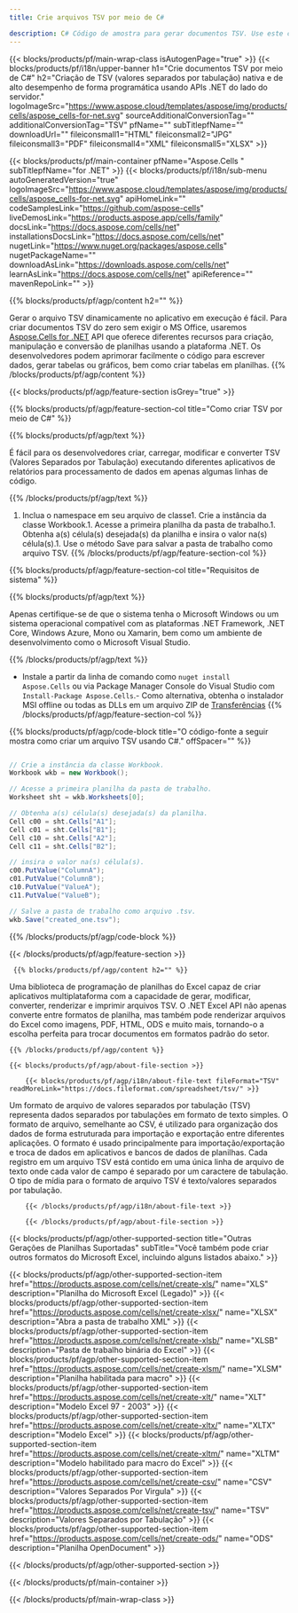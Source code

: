 ```yaml
---
title: Crie arquivos TSV por meio de C# 

description: C# Código de amostra para gerar documentos TSV. Use este código para criar arquivos TSV em VB.NET, Asp.NET ou qualquer aplicativo baseado em .NET.
---
```

{{< blocks/products/pf/main-wrap-class isAutogenPage="true" >}}
{{< blocks/products/pf/i18n/upper-banner h1="Crie documentos TSV por meio de C#" h2="Criação de TSV (valores separados por tabulação) nativa e de alto desempenho de forma programática usando APIs .NET do lado do servidor." logoImageSrc="https://www.aspose.cloud/templates/aspose/img/products/cells/aspose_cells-for-net.svg" sourceAdditionalConversionTag="" additionalConversionTag="TSV" pfName="" subTitlepfName="" downloadUrl="" fileiconsmall1="HTML" fileiconsmall2="JPG" fileiconsmall3="PDF" fileiconsmall4="XML" fileiconsmall5="XLSX" >}}

{{< blocks/products/pf/main-container pfName="Aspose.Cells " subTitlepfName="for .NET" >}}
{{< blocks/products/pf/i18n/sub-menu autoGeneratedVersion="true" logoImageSrc="https://www.aspose.cloud/templates/aspose/img/products/cells/aspose_cells-for-net.svg" apiHomeLink="" codeSamplesLink="https://github.com/aspose-cells" liveDemosLink="https://products.aspose.app/cells/family" docsLink="https://docs.aspose.com/cells/net" installationsDocsLink="https://docs.aspose.com/cells/net" nugetLink="https://www.nuget.org/packages/aspose.cells" nugetPackageName="" downloadAsLink="https://downloads.aspose.com/cells/net" learnAsLink="https://docs.aspose.com/cells/net" apiReference="" mavenRepoLink="" >}}

{{% blocks/products/pf/agp/content h2="" %}}

 Gerar o arquivo TSV dinamicamente no aplicativo em execução é fácil. Para criar documentos TSV do zero sem exigir o MS Office, usaremos
 [Aspose.Cells for .NET](https://products.aspose.com/cells/net) 
 API que oferece diferentes recursos para criação, manipulação e conversão de planilhas usando a plataforma .NET. Os desenvolvedores podem aprimorar facilmente o código para escrever dados, gerar tabelas ou gráficos, bem como criar tabelas em planilhas.
{{% /blocks/products/pf/agp/content %}}

{{< blocks/products/pf/agp/feature-section isGrey="true" >}}

{{% blocks/products/pf/agp/feature-section-col title="Como criar TSV por meio de C#" %}}

{{% blocks/products/pf/agp/text %}}

 É fácil para os desenvolvedores criar, carregar, modificar e converter TSV (Valores Separados por Tabulação) executando diferentes aplicativos de relatórios para processamento de dados em apenas algumas linhas de código.

{{% /blocks/products/pf/agp/text %}}

1. Inclua o namespace em seu arquivo de classe1. Crie a instância da classe Workbook.1. Acesse a primeira planilha da pasta de trabalho.1. Obtenha a(s) célula(s) desejada(s) da planilha e insira o valor na(s) célula(s).1. Use o método Save para salvar a pasta de trabalho como arquivo TSV.
{{% /blocks/products/pf/agp/feature-section-col %}}

{{% blocks/products/pf/agp/feature-section-col title="Requisitos de sistema" %}}

{{% blocks/products/pf/agp/text %}}

 Apenas certifique-se de que o sistema tenha o Microsoft Windows ou um sistema operacional compatível com as plataformas .NET Framework, .NET Core, Windows Azure, Mono ou Xamarin, bem como um ambiente de desenvolvimento como o Microsoft Visual Studio. 

{{% /blocks/products/pf/agp/text %}}

- Instale a partir da linha de comando como <code>nuget install Aspose.Cells</code> ou via Package Manager Console do Visual Studio com <code>Install-Package Aspose.Cells</code>.- Como alternativa, obtenha o instalador MSI offline ou todas as DLLs em um arquivo ZIP de <a href="https://downloads.aspose.com/cells/net">Transferências</a>
{{% /blocks/products/pf/agp/feature-section-col %}}

{{% blocks/products/pf/agp/code-block title="O código-fonte a seguir mostra como criar um arquivo TSV usando C#." offSpacer="" %}}

```cs

// Crie a instância da classe Workbook.
Workbook wkb = new Workbook();

// Acesse a primeira planilha da pasta de trabalho.
Worksheet sht = wkb.Worksheets[0];

// Obtenha a(s) célula(s) desejada(s) da planilha.
Cell c00 = sht.Cells["A1"];
Cell c01 = sht.Cells["B1"];
Cell c10 = sht.Cells["A2"];
Cell c11 = sht.Cells["B2"];

// insira o valor na(s) célula(s).
c00.PutValue("ColumnA");
c01.PutValue("ColumnB");
c10.PutValue("ValueA");
c11.PutValue("ValueB");

// Salve a pasta de trabalho como arquivo .tsv.
wkb.Save("created_one.tsv");


```

{{% /blocks/products/pf/agp/code-block %}}

{{< /blocks/products/pf/agp/feature-section >}}

<!-- aboutfile Starts -->

     
     {{% blocks/products/pf/agp/content h2="" %}}

 Uma biblioteca de programação de planilhas do Excel capaz de criar aplicativos multiplataforma com a capacidade de gerar, modificar, converter, renderizar e imprimir arquivos TSV. O .NET Excel API não apenas converte entre formatos de planilha, mas também pode renderizar arquivos do Excel como imagens, PDF, HTML, ODS e muito mais, tornando-o a escolha perfeita para trocar documentos em formatos padrão do setor.

    {{% /blocks/products/pf/agp/content %}}

    {{< blocks/products/pf/agp/about-file-section >}}

        {{< blocks/products/pf/agp/i18n/about-file-text fileFormat="TSV" readMoreLink="https://docs.fileformat.com/spreadsheet/tsv/" >}}
Um formato de arquivo de valores separados por tabulação (TSV) representa dados separados por tabulações em formato de texto simples. O formato de arquivo, semelhante ao CSV, é utilizado para organização dos dados de forma estruturada para importação e exportação entre diferentes aplicações. O formato é usado principalmente para importação/exportação e troca de dados em aplicativos e bancos de dados de planilhas. Cada registro em um arquivo TSV está contido em uma única linha de arquivo de texto onde cada valor de campo é separado por um caractere de tabulação. O tipo de mídia para o formato de arquivo TSV é texto/valores separados por tabulação.

        {{< /blocks/products/pf/agp/i18n/about-file-text >}}

        {{< /blocks/products/pf/agp/about-file-section >}}

          

<!-- aboutfile Ends -->

{{< blocks/products/pf/agp/other-supported-section title="Outras Gerações de Planilhas Suportadas" subTitle="Você também pode criar outros formatos do Microsoft Excel, incluindo alguns listados abaixo." >}}

{{< blocks/products/pf/agp/other-supported-section-item href="https://products.aspose.com/cells/net/create-xls/" name="XLS" description="Planilha do Microsoft Excel (Legado)" >}} 
{{< blocks/products/pf/agp/other-supported-section-item href="https://products.aspose.com/cells/net/create-xlsx/" name="XLSX" description="Abra a pasta de trabalho XML" >}} 
{{< blocks/products/pf/agp/other-supported-section-item href="https://products.aspose.com/cells/net/create-xlsb/" name="XLSB" description="Pasta de trabalho binária do Excel" >}} 
{{< blocks/products/pf/agp/other-supported-section-item href="https://products.aspose.com/cells/net/create-xlsm/" name="XLSM" description="Planilha habilitada para macro" >}} 
{{< blocks/products/pf/agp/other-supported-section-item href="https://products.aspose.com/cells/net/create-xlt/" name="XLT" description="Modelo Excel 97 - 2003" >}} 
{{< blocks/products/pf/agp/other-supported-section-item href="https://products.aspose.com/cells/net/create-xltx/" name="XLTX" description="Modelo Excel" >}} 
{{< blocks/products/pf/agp/other-supported-section-item href="https://products.aspose.com/cells/net/create-xltm/" name="XLTM" description="Modelo habilitado para macro do Excel" >}} 
{{< blocks/products/pf/agp/other-supported-section-item href="https://products.aspose.com/cells/net/create-csv/" name="CSV" description="Valores Separados Por Virgula" >}} 
{{< blocks/products/pf/agp/other-supported-section-item href="https://products.aspose.com/cells/net/create-tsv/" name="TSV" description="Valores Separados por Tabulação" >}} 
{{< blocks/products/pf/agp/other-supported-section-item href="https://products.aspose.com/cells/net/create-ods/" name="ODS" description="Planilha OpenDocument" >}} 

{{< /blocks/products/pf/agp/other-supported-section >}}

{{< /blocks/products/pf/main-container >}}
    
{{< /blocks/products/pf/main-wrap-class >}}
